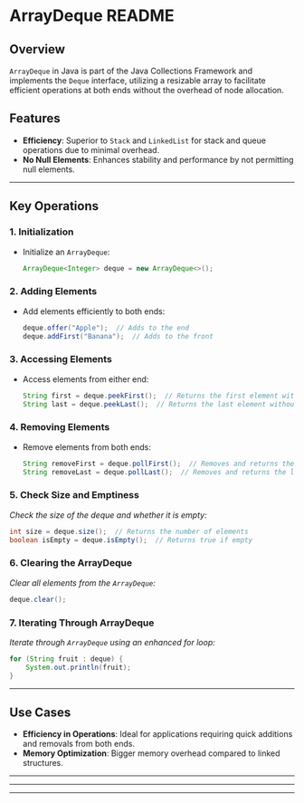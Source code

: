 # ArrayDeque README

## Overview

`ArrayDeque` in Java is part of the Java Collections Framework and implements the `Deque` interface, utilizing a resizable array to facilitate efficient operations at both ends without the overhead of node allocation.

## Features

- **Efficiency**: Superior to `Stack` and `LinkedList` for stack and queue operations due to minimal overhead.
- **No Null Elements**: Enhances stability and performance by not permitting null elements.

---

## Key Operations

### 1. Initialization

- Initialize an `ArrayDeque`:
  ```java
  ArrayDeque<Integer> deque = new ArrayDeque<>();
  ```

### 2. Adding Elements

- Add elements efficiently to both ends:
  ```java
  deque.offer("Apple");  // Adds to the end
  deque.addFirst("Banana");  // Adds to the front
  ```

### 3. Accessing Elements

- Access elements from either end:
  ```java
  String first = deque.peekFirst();  // Returns the first element without removing
  String last = deque.peekLast();  // Returns the last element without removing
  ```

### 4. Removing Elements

- Remove elements from both ends:
  ```java
  String removeFirst = deque.pollFirst();  // Removes and returns the first element
  String removeLast = deque.pollLast();  // Removes and returns the last element
  ```

### 5. Check Size and Emptiness

_Check the size of the deque and whether it is empty:_

```java
int size = deque.size();  // Returns the number of elements
boolean isEmpty = deque.isEmpty();  // Returns true if empty
```

### 6. Clearing the ArrayDeque

_Clear all elements from the `ArrayDeque`:_

```java
deque.clear();
```

### 7. Iterating Through ArrayDeque

_Iterate through `ArrayDeque` using an enhanced for loop:_

```java
for (String fruit : deque) {
    System.out.println(fruit);
}
```

---

## Use Cases

- **Efficiency in Operations**: Ideal for applications requiring quick additions and removals from both ends.
- **Memory Optimization**: Bigger memory overhead compared to linked structures.

---

---

---

